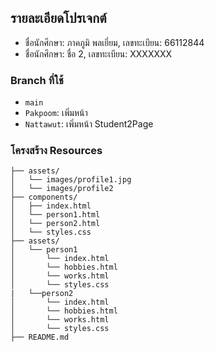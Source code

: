 ## รายละเอียดโปรเจกต์
- ชื่อนักศึกษา: ภาคภูมิ พลเยี่ยม, เลขทะเบียน: 66112844
- ชื่อนักศึกษา: ชื่อ 2, เลขทะเบียน: XXXXXXX

### Branch ที่ใช้
- `main`
- `Pakpoom`: เพิ่มหน้า 
- `Nattawut`: เพิ่มหน้า Student2Page

### โครงสร้าง Resources
```Landing Page
├── assets/
│   └── images/profile1.jpg
│   └── images/profile2
├── components/
│   ├── index.html
│   └── person1.html
│   └── person2.html
│   └── styles.css
├── assets/
│   └── person1
│       └── index.html
│       └── hobbies.html  
│       └── works.html 
│       └── styles.css
|   └──person2
│       └── index.html
│       └── hobbies.html  
│       └── works.html 
│       └── styles.css
├── README.md
